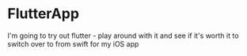 # FlutterApp
I'm going to try out flutter - play around with it and see if it's worth it to switch over to from swift for my iOS app
